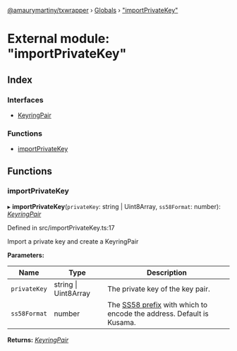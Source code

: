 [@amaurymartiny/txwrapper](../README.md) › [Globals](../globals.md) › ["importPrivateKey"](_importprivatekey_.md)

# External module: "importPrivateKey"

## Index

### Interfaces

* [KeyringPair](../interfaces/_importprivatekey_.keyringpair.md)

### Functions

* [importPrivateKey](_importprivatekey_.md#importprivatekey)

## Functions

###  importPrivateKey

▸ **importPrivateKey**(`privateKey`: string | Uint8Array, `ss58Format`: number): *[KeyringPair](../interfaces/_importprivatekey_.keyringpair.md)*

Defined in src/importPrivateKey.ts:17

Import a private key and create a KeyringPair

**Parameters:**

Name | Type | Description |
------ | ------ | ------ |
`privateKey` | string &#124; Uint8Array | The private key of the key pair.  |
`ss58Format` | number | The [SS58 prefix](https://github.com/paritytech/substrate/wiki/External-Address-Format-(SS58)) with which to encode the address. Default is Kusama.  |

**Returns:** *[KeyringPair](../interfaces/_importprivatekey_.keyringpair.md)*
